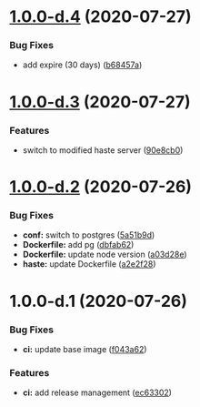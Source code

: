 # [1.0.0-d.4](https://github.com/AlexanderBabel/haste.alexbabel.com/compare/v1.0.0-d.3...v1.0.0-d.4) (2020-07-27)


### Bug Fixes

* add expire (30 days) ([b68457a](https://github.com/AlexanderBabel/haste.alexbabel.com/commit/b68457a943e8399fbda2749d549e331eb685db70))

# [1.0.0-d.3](https://github.com/AlexanderBabel/haste.alexbabel.com/compare/v1.0.0-d.2...v1.0.0-d.3) (2020-07-27)


### Features

* switch to modified haste server ([90e8cb0](https://github.com/AlexanderBabel/haste.alexbabel.com/commit/90e8cb03915f9505dc3b248d7fcaadfa741d83be))

# [1.0.0-d.2](https://github.com/AlexanderBabel/haste.alexbabel.com/compare/v1.0.0-d.1...v1.0.0-d.2) (2020-07-26)


### Bug Fixes

* **conf:** switch to postgres ([5a51b9d](https://github.com/AlexanderBabel/haste.alexbabel.com/commit/5a51b9d0a3dd22bddcd0ac53b3ba01fe3229be0b))
* **Dockerfile:** add pg ([dbfab62](https://github.com/AlexanderBabel/haste.alexbabel.com/commit/dbfab62a72d0d556ce91397da8dfa16ee7352a3a))
* **Dockerfile:** update node version ([a03d28e](https://github.com/AlexanderBabel/haste.alexbabel.com/commit/a03d28e99ac1691dca13fdf1774200764b2c3e50))
* **haste:** update Dockerfile ([a2e2f28](https://github.com/AlexanderBabel/haste.alexbabel.com/commit/a2e2f28ad3fd824d55b1c7333db9228cd9966b47))

# 1.0.0-d.1 (2020-07-26)


### Bug Fixes

* **ci:** update base image ([f043a62](https://github.com/AlexanderBabel/haste.alexbabel.com/commit/f043a62fcabe3ad69ce1a32497dc920296779cad))


### Features

* **ci:** add release management ([ec63302](https://github.com/AlexanderBabel/haste.alexbabel.com/commit/ec63302934bc199a749a1fdfff8a10a562982457))
